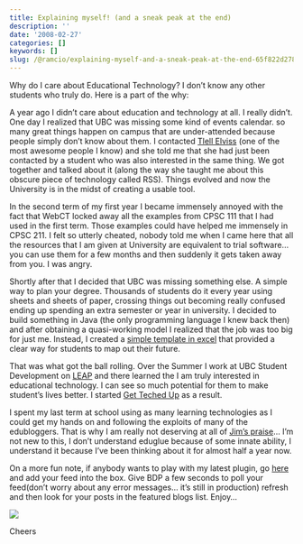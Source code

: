 ```yaml
---
title: Explaining myself! (and a sneak peak at the end)
description: ''
date: '2008-02-27'
categories: []
keywords: []
slug: /@ramcio/explaining-myself-and-a-sneak-peak-at-the-end-65f822d27808
---
```


Why do I care about Educational Technology? I don’t know any other students who truly do. Here is a part of the why:

A year ago I didn’t care about education and technology at all. I really didn’t. One day I realized that UBC was missing some kind of events calendar. so many great things happen on campus that are under-attended because people simply don’t know about them. I contacted [Tlell Elviss](https://www.directory.ubc.ca/index.cfm?page=personDetail&row=1000007878) (one of the most awesome people I know) and she told me that she had just been contacted by a student who was also interested in the same thing. We got together and talked about it (along the way she taught me about this obscure piece of technology called RSS). Things evolved and now the University is in the midst of creating a usable tool.

In the second term of my first year I became immensely annoyed with the fact that WebCT locked away all the examples from CPSC 111 that I had used in the first term. Those examples could have helped me immensely in CPSC 211. I felt so utterly cheated, nobody told me when I came here that all the resources that I am given at University are equivalent to trial software… you can use them for a few months and then suddenly it gets taken away from you. I was angry.

Shortly after that I decided that UBC was missing something else. A simple way to plan your degree. Thousands of students do it every year using sheets and sheets of paper, crossing things out becoming really confused ending up spending an extra semester or year in university. I decided to build something in Java (the only programming language I knew back then) and after obtaining a quasi-working model I realized that the job was too big for just me. Instead, I created a [simple template in excel](http://leap.ubc.ca/get_ahead/build_your_degree/degree_planner/) that provided a clear way for students to map out their future.

That was what got the ball rolling. Over the Summer I work at UBC Student Development on [LEAP](http://leap.ubc.ca) and there learned the I am truly interested in educational technology. I can see so much potential for them to make student’s lives better. I started [Get Teched Up](http://leap.ubc.ca/get_teched_up/) as a result.

I spent my last term at school using as many learning technologies as I could get my hands on and following the exploits of many of the edubloggers. That is why I am really not deserving at all of [Jim’s praise](http://bavatuesdays.com/wpmu-nv-2008/)… I’m not new to this, I don’t understand eduglue because of some innate ability, I understand it because I’ve been thinking about it for almost half a year now.

On a more fun note, if anybody wants to play with my latest plugin, go [here](http://wp.test.olt.ubc.ca/) and add your feed into the box. Give BDP a few seconds to poll your feed(don’t worry about any error messages… it’s still in production) refresh and then look for your posts in the featured blogs list.
Enjoy…

![](img/0__xhRK__luWfS7__liBk.)

Cheers